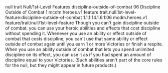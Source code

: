 <ability>
  <metadata>
    <class>null</class>
    <feature_type>trait</feature_type>
    <file_dpath>Null/1st-Level Features</file_dpath>
    <item_id>discipline-outside-of-combat</item_id>
    <item_index>06</item_index>
    <item_name>Discipline Outside of Combat</item_name>
    <level>1</level>
    <scc>mcdm.heroes.v1:feature.trait.null.1st-level-feature:discipline-outside-of-combat</scc>
    <scdc>1.1.1:14.1.6.1:06</scdc>
    <source>mcdm.heroes.v1</source>
    <type>feature/trait/null/1st-level-feature</type>
  </metadata>
  <effects>
    <effect type="mundane">Though you can&apos;t gain discipline outside of combat, you can use your heroic abilities and effects that cost discipline without spending it. Whenever you use an ability or effect outside of combat that costs discipline, you can&apos;t use that same ability or effect outside of combat again until you earn 1 or more Victories or finish a respite.
When you use an ability outside of combat that lets you spend unlimited discipline on its effect, you can use it as if you had spent an amount of discipline equal to your Victories. (Such abilities aren&apos;t part of the core rules for the null, but they might appear in future products.)</effect>
  </effects>
</ability>
